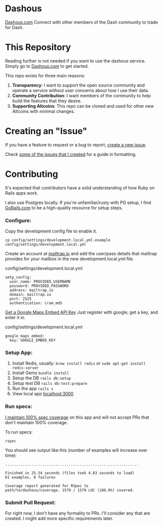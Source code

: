 # Dashous
[Dashous.com](https://dashous.com)
Connect with other members of the Dash community to trade for Dash.

# This Repository
Reading further is not needed if you want to use the dashous service.
Simply go to [Dashous.com](https://dashous.com) to get started.

This repo exists for three main reasons:

1. **Transparency**: I want to support the open source community and operate
   a service without user concerns about how I use their data.
1. **Community Contribution**: I want members of the community to help build
   the features that they desire.
1. **Supporting Altcoins**: This repo can be cloned and used for other new
   Altcoins with minimal changes.

# Creating an "Issue"

If you have a feature to request or a bug to report, [create a new issue](https://github.com/brettclanton001/Dashous/issues/new).

Check [some of the issues that I created](https://github.com/brettclanton001/Dashous/issues?utf8=%E2%9C%93&q=is%3Aissue%20author%3Abrettclanton001%20) for a guide in formatting.

# Contributing
It's expected that contributors have a solid understanding of how Ruby
on Rails apps work.

I also use Postgres locally. If you're unfamiliar/rusty with PG setup, I find [GoRails.com](https://gorails.com/setup) to be a high-quality resource for setup steps.

### Configure:

Copy the development config file to enable it.
```
cp config/settings/development.local.yml.example config/settings/development.local.yml
```

Create an account at [mailtrap.io](https://mailtrap.io) and add the
user/pass details that mailtrap provides for your mailbox in the new
development.local.yml file.

config/settings/development.local.yml
```
smtp_config:
  user_name: PROVIDED_USERNAME
  password: PROVIDED_PASSWORD
  address: mailtrap.io
  domain: mailtrap.io
  port: 2525
  authentication: cram_md5
```

[Get a Google Maps Embed API
Key](https://developers.google.com/maps/documentation/javascript/get-api-key#key)
Just register with google, get a key, and enter it in.

config/settings/development.local.yml
```
google_maps_embed:
  key: GOOGLE_EMBED_KEY
```

### Setup App:

1. Install Redis, usually: `brew install redis` or `sudo apt-get install redis-server`
1. Install Gems `bundle install`
1. Setup the DB `rails db:setup`
1. Setup test DB `rails db:test:prepare`
1. Run the app `rails s`
1. View local app [localhost:3000](http://localhost:3000)


### Run specs:
[I maintain 100% spec coverage](https://github.com/brettclanton001/Dashous/blob/master/coverage/.last_run.json)
on this app and will not accept PRs that don't maintain 100% coverage.

To run specs:
```
rspec
```

You should see output like this (number of examples will increase over
time):
```
.............................................................

Finished in 25.54 seconds (files took 4.83 seconds to load)
61 examples, 0 failures

Coverage report generated for RSpec to
path/to/dashous/coverage. 1579 / 1579 LOC (100.0%) covered.
```

### Submit Pull Request:
For right now, I don't have any formality to PRs.  I'll
consider any that are created.  I might add more specific requirements
later.
